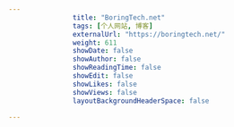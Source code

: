 ```yaml
---
                title: "BoringTech.net"
                tags: [个人网站, 博客]
                externalUrl: "https://boringtech.net/"
                weight: 611
                showDate: false
                showAuthor: false
                showReadingTime: false
                showEdit: false
                showLikes: false
                showViews: false
                layoutBackgroundHeaderSpace: false
                
---
```


